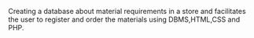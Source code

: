 Creating a database
about material requirements in a store and facilitates the user to register
and order the materials using DBMS,HTML,CSS and PHP.
